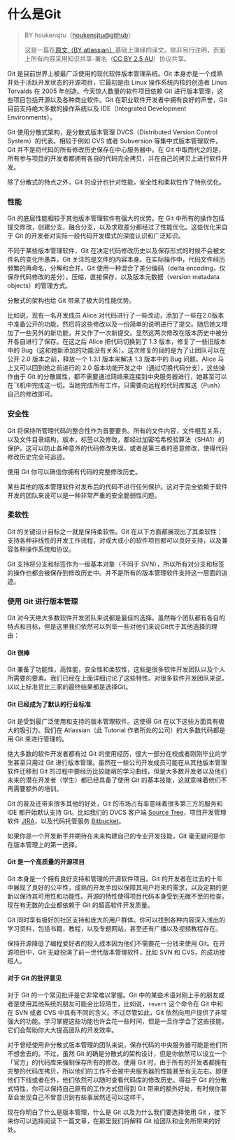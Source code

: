 # 什么是Git

> BY houkensjtu（[houkensjtu@github](https://github.com/houkensjtu)）
>
> 这是一篇在[原文（BY atlassian）](https://www.atlassian.com/git/tutorials/what-is-git)基础上演绎的译文。除非另行注明，页面上所有内容采用知识共享-署名（[CC BY 2.5 AU](http://creativecommons.org/licenses/by/2.5/au/deed.zh)）协议共享。

Git 是目前世界上被最广泛使用的现代软件版本管理系统。Git 本身亦是一个成熟并处于活跃开发状态的开源项目，它最初是由 Linux 操作系统内核的创造者 Linus Torvalds 在 2005 年创造。今天惊人数量的软件项目依赖 Git 进行版本管理，这些项目包括开源以及各种商业软件。Git 在职业软件开发者中拥有良好的声誉，Git 目前支持绝大多数的操作系统以及 IDE（Integrated Development Environments）。

Git 使用分散式架构，是分散式版本管理 DVCS（Distributed Version Control System）的代表。相较于例如 CVS 或者 Subversion 等集中式版本管理软件，Git 并不是将代码的所有修改历史保存在中心服务器中。在 Git 中取而代之的是，所有参与项目的开发者都拥有各自的代码完全拷贝，并在自己的拷贝上进行软件开发。

除了分散式的特点之外，Git 的设计也针对性能，安全性和柔软性作了特别优化。

### 性能

Git 的底层性能相较于其他版本管理软件有强大的优势。在 Git 中所有的操作包括提交修改，创建分支，融合分支，以及求取差分都经过了性能优化。这些优化来自于 Git 的开发者对实际一般代码开发模式的深度认识和广泛知识。

不同于某些版本管理软件，Git 在决定代码修改历史以及保存形式的时候不会被文件名的变化所愚弄，Git 关注的是文件的内容本身。在实际操作中，代码文件经历频繁的再命名，分解和合并。Git 使用一种混合了差分编码（delta encoding，仅保存代码修改的差分），压缩，直接保存，以及版本元数据（version metadata objects）的管理方式。

分散式的架构也给 Git 带来了极大的性能优势。

比如说，现有一名开发成员 Alice 对代码进行了一些改动，添加了一些在2.0版本中准备公开的功能，然后将这些修改以及一份简单的说明进行了提交。随后她又增加了一些另外的新功能，并又作了一次新提交。显然这两次修改在版本历史中被分开各自进行了保存。在这之后 Alice 把代码切换到了 1.3 版本，修复了一些旧版本中的 Bug（这和她新添加的功能没有关系）。这次修复的目的是为了让团队可以在公开 2.0 版本之前，释放一个 1.3.1 版本来解决 1.3 版本中的 Bug 问题。Alice 马上又可以回到她之前进行的 2.0 版本功能开发之中（通过切换代码分支），这些操作由于 Git 的分散属性，都不需要通过网络来连接到中央服务器进行，她甚至可以在飞机中完成这一切。当她完成所有工作，只需要向远程的代码库推送（Push）自己的修改即可。

### 安全性

Git 将保持所管理代码的整合性作为首要要务。所有的文件内容，文件相互关系，以及文件目录结构，版本，标签以及修改，都经过加密哈希校验算法（SHA1）的保护。这可以防止各种意外的代码修改失误，或者是第三者的恶意修改，使得代码修改历史完全可追迹。

使用 Git 你可以确信你拥有代码的完整修改历史。

某些其他的版本管理软件对发布后的代码不进行任何保护。这对于完全依赖于软件开发的团队来说可以是一种非常严重的安全脆弱性问题。

### 柔软性

Git 的关键设计目标之一就是保持柔软性。Git 在以下方面都展现出了其柔软性：支持各种非线性的开发工作流程，对或大或小的软件项目都可以良好支持，以及兼容各种操作系统和协议。

Git 支持将分支和标签作为一级基本对象（不同于 SVN），所以所有对分支和标签的操作也都会被保存到修改历史中。并不是所有的版本管理软件支持这一层面的追迹。

### 使用 Git 进行版本管理

Git 对今天绝大多数软件开发团队来说都是最佳的选择。虽然每个团队都有各自的特点和目标，但是这里我们依然可以列举一些对他们来说Git优于其他选择的理由：

#### Git 很棒

Git 兼备了功能性，高性能，安全性和柔软性，这些是很多软件开发团队以及个人所需要的要素。我们已经在上面详细讨论了这些特性。对很多软件开发团队来说，以以上标准货比三家的最终结果都是选择Git。

#### Git 已经成为了默认的行业标准

Git 是受到最广泛使用和支持的版本管理软件。这使得 Git 在以下这些方面具有极大的吸引力。我们在 Atlassian（此 Tutorial 作者所处的公司）的大多数代码都是用 Git 来进行管理的。

绝大多数的软件开发者都有过 Git 的使用经历，很大一部分在校或者刚刚毕业的学生甚至只用过 Git 进行版本管理。虽然在一些公司开发成员可能在从其他版本管理软件迁移到 Git 的过程中要经历比较陡峭的学习曲线，但是大多数开发者以及他们未来的潜在开发者（学生）都已经具备了使用 Git 的基本技能，这就意味着他们不再需要额外的培训。

Git 的普及还带来很多其他的好处，Git 的市场占有率意味着很多第三方的服务和 IDE 都开始默认支持 Git。比如我们的 DVCS 客户端 [Source
Tree](https://www.atlassian.com/software/sourcetree)，项目开发管理软件 [JIRA](https://www.atlassian.com/software/jira)，以及代码托管服务 [Bitbucket](https://www.atlassian.com/software/bitbucket)。

如果你是一个开发新手并期待在未来构建自己的专业开发技能，Git 毫无疑问是你在版本管理上的第一选择。

#### Git 是一个高质量的开源项目

Git 本身是一个拥有良好支持和管理的开源软件项目。Git 的开发者在过去的十年中展现了良好的公平性，成熟的开发手段以保障其用户将来的需求，以及定期的更新以保持其可用性和功能性。开源的特性使得项目代码本身受到无微不至的检查，现在有无数的企业都依赖于 Git 的超高软件开发质量。

Git 同时享有极好的社区支持和庞大的用户群体。你可以找到各种内容深入浅出的学习资料，包括书籍，教程，以及专题网站。甚至还有广播以及视频教程存在。

保持开源降低了编程爱好者的投入成本因为他们不需要花一分钱来使用 Git。在开源项目中，Git 无疑扮演了前一世代版本管理软件，比如 SVN 和 CVS，的成功接班人。

#### 对于 Git 的批评意见

对于 Git 的一个常见批评是它非常难以掌握。Git 中的某些术语对刚上手的朋友或者是使用其他系统的朋友可能会比较陌生，比如说，`revert` 这个命令在 Git 中和在 SVN 或者 CVS 中具有不同的含义。不过尽管如此，Git 依然向用户提供了非常强大的功能。学习掌握这些功能也许会花一些时间，但是一旦你学会了这些技能，它们会帮助你大大提高团队的开发效率。

对于曾经使用非分散式版本管理的团队来说，保存代码的中央服务器可能是他们所不想舍去的。不过，虽然 Git 的确是分散式的架构设计，但是你依然可以设立一个「官方」的代码库来强制保存所有的修改。使用 Git 时，由于所有的开发者都拥有完整的代码库拷贝，所以他们的工作不会被中央服务器的性能甚至有无左右。即便他们下线或者在外，他们依然可以随时查看代码库的修改历史。得益于 Git 的分散式特性，你可以保持自己原有的工作方式但得到 Git 带来的额外好处，有时候你甚至会发现自己不曾意识到有些事居然还可以这样干。

现在你明白了什么是版本管理，什么是 Git 以及为什么我们要选择使用 Git ，接下来你可以选择阅读下一篇文章，在那里我们将解释 Git 给团队和业务所带来的好处。
